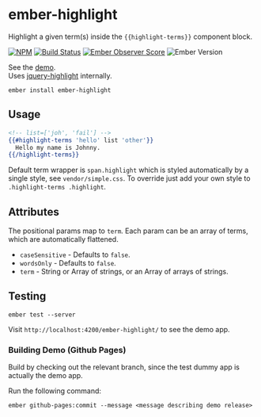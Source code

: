 # ember-highlight

Highlight a given term(s) inside the `{{highlight-terms}}` component block.

[![NPM][npm-badge-img]][npm-badge-link]
[![Build Status][travis-badge]][travis-badge-url]
[![Ember Observer Score][ember-observer-badge]][ember-observer-url]
![Ember Version][ember-version]

See the [demo].  
Uses [jquery-highlight] internally.

```no-highlight
ember install ember-highlight
```

## Usage

```hbs
<!-- list=['joh', 'fail'] -->
{{#highlight-terms 'hello' list 'other'}}
  Hello my name is Johnny.
{{/highlight-terms}}
```

Default term wrapper is `span.highlight` which is styled automatically
by a single style, see `vendor/simple.css`. To override just add your own style
to `.highlight-terms .highlight`.

## Attributes

The positional params map to `term`. Each param can be an array of
terms, which are automatically flattened.

* `caseSensitive` - Defaults to `false`.
* `wordsOnly` - Defaults to `false`.
* `term` - String or Array of strings, or an Array of arrays of strings.

## Testing

```no-highlight
ember test --server
```

Visit `http://localhost:4200/ember-highlight/` to see the demo app.

### Building Demo (Github Pages)

Build by checking out the relevant branch, since the test dummy app
is actually the demo app.

Run the following command:

```no-highlight
ember github-pages:commit --message <message describing demo release>
```

[jquery-highlight]: https://github.com/knownasilya/jquery-highlight
[npm-badge-img]: https://badge.fury.io/js/ember-highlight.svg
[npm-badge-link]: http://badge.fury.io/js/ember-highlight
[travis-badge]: https://travis-ci.org/knownasilya/ember-highlight.svg
[travis-badge-url]: https://travis-ci.org/knownasilya/ember-highlight
[ember-observer-badge]: http://emberobserver.com/badges/ember-highlight.svg
[ember-observer-url]: http://emberobserver.com/addons/ember-highlight
[ember-version]: https://embadge.io/v1/badge.svg?start=1.13.0
[demo]:  http://knownasilya.github.io/ember-highlight/
